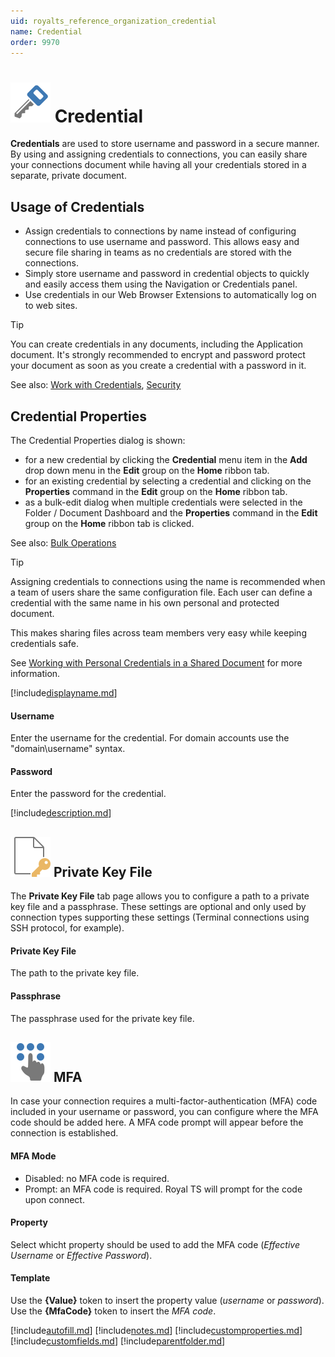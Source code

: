 ```yaml
---
uid: royalts_reference_organization_credential
name: Credential
order: 9970
---
```


# ![](/r2022/images/RoyalTS/Application/SVG_PageCredential_32.svg#img_header) Credential
**Credentials** are used to store username and password in a secure manner. By using and assigning credentials to connections, you can easily share your connections document while having all your credentials stored in a separate, private document.

## Usage of Credentials
- Assign credentials to connections by name instead of configuring connections to use username and password. This allows easy and secure file sharing in teams as no credentials are stored with the connections.
- Simply store username and password in credential objects to quickly and easily access them using the Navigation or Credentials panel.
- Use credentials in our Web Browser Extensions to automatically log on to web sites.

> [!Tip]
> You can create credentials in any documents, including the Application document. It's strongly recommended to encrypt and password protect your document as soon as you create a credential with a password in it.

See also: [Work with Credentials](xref:royalts_tutorials_credentials), [Security](xref:royalts_intro_security)

## Credential Properties
The Credential Properties dialog is shown:

- for a new credential by clicking the **Credential** menu item in the **Add** drop down menu in the **Edit** group on the **Home** ribbon tab.
- for an existing credential by selecting a credential and clicking on the **Properties** command in the **Edit** group on the **Home** ribbon tab.
- as a bulk-edit dialog when multiple credentials were selected in the Folder / Document Dashboard and the **Properties** command in the **Edit** group on the **Home** ribbon tab is clicked. 
 
See also: [Bulk Operations](xref:royalts_tutorials_bulk)

> [!Tip]
> Assigning credentials to connections using the name is recommended when a team of users share the same configuration file. Each user can define a credential with the same name in his own personal and protected document.
> 
> This makes sharing files across team members very easy while keeping credentials safe.
> 
> See [Working with Personal Credentials in a Shared Document](xref:royalts_tutorials_credentials#working-with-personal-credentials-and-a-shared-document) for more information.

[!include[displayname.md](~/royalts/_shared/displayname.md)]

#### Username
Enter the username for the credential. For domain accounts use the "domain\username" syntax.

#### Password
Enter the password for the credential.

[!include[description.md](~/royalts/_shared/description.md)]

## ![](/r2022/images/RoyalTS/Application/SVG_PageKeyFile_32.svg#img_header) Private Key File
The **Private Key File** tab page allows you to configure a path to a private key file and a passphrase. These settings are optional and only used by connection types supporting these settings (Terminal connections using SSH protocol, for example).

#### Private Key File
The path to the private key file.

#### Passphrase
The passphrase used for the private key file.

## ![](/r2022/images/RoyalTS/Application/SVG_MFA_32.svg#img_header) MFA
In case your connection requires a multi-factor-authentication (MFA) code included in your username or password, you can configure where the MFA code should be added here. A MFA code prompt will appear before the connection is established.

#### MFA Mode
- Disabled: no MFA code is required.
- Prompt: an MFA code is required. Royal TS will prompt for the code upon connect.

#### Property
Select whicht property should be used to add the MFA code (*Effective Username* or *Effective Password*).

#### Template
Use the **{Value}** token to insert the property value (*username* or *password*). Use the **{MfaCode}** token to insert the *MFA code*.

[!include[autofill.md](~/royalts/_shared/autofill.md)]
[!include[notes.md](~/royalts/_shared/notes.md)]
[!include[customproperties.md](~/royalts/_shared/customproperties.md)]
[!include[customfields.md](~/royalts/_shared/customfields.md)]
[!include[parentfolder.md](~/royalts/_shared/parentfolder.md)]
